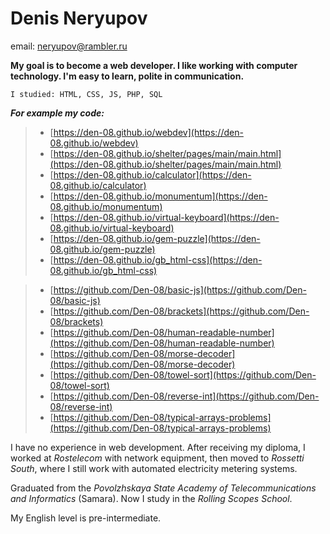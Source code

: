 # Denis Neryupov
email: [neryupov@rambler.ru](mailto:neryupov@rambler.ru)

**My goal is to become a web developer. I like working with computer technology. I'm easy to learn, polite in communication.**

`I studied: HTML, CSS, JS, PHP, SQL`

 ***For example my code:***

>   - [https://den-08.github.io/webdev](https://den-08.github.io/webdev)
>   - [https://den-08.github.io/shelter/pages/main/main.html](https://den-08.github.io/shelter/pages/main/main.html)
>   - [https://den-08.github.io/calculator](https://den-08.github.io/calculator)
>   - [https://den-08.github.io/monumentum](https://den-08.github.io/monumentum)
>   - [https://den-08.github.io/virtual-keyboard](https://den-08.github.io/virtual-keyboard)
>   - [https://den-08.github.io/gem-puzzle](https://den-08.github.io/gem-puzzle)
>   - [https://den-08.github.io/gb_html-css](https://den-08.github.io/gb_html-css)

>   - [https://github.com/Den-08/basic-js](https://github.com/Den-08/basic-js)
>   - [https://github.com/Den-08/brackets](https://github.com/Den-08/brackets)
>   - [https://github.com/Den-08/human-readable-number](https://github.com/Den-08/human-readable-number)
>   - [https://github.com/Den-08/morse-decoder](https://github.com/Den-08/morse-decoder)
>   - [https://github.com/Den-08/towel-sort](https://github.com/Den-08/towel-sort)
>   - [https://github.com/Den-08/reverse-int](https://github.com/Den-08/reverse-int)
>   - [https://github.com/Den-08/typical-arrays-problems](https://github.com/Den-08/typical-arrays-problems)

I have no experience in web development. After receiving my diploma, I worked at *Rostelecom* with network equipment, then moved to *Rossetti South*, where I still work with automated electricity metering systems.

Graduated from the *Povolzhskaya State Academy of Telecommunications and Informatics* (Samara). Now I study in the *Rolling Scopes School*.

My English level is pre-intermediate.
